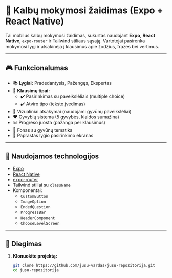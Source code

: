 # 📱 Kalbų mokymosi žaidimas (Expo + React Native)

Tai mobilus kalbų mokymosi žaidimas, sukurtas naudojant **Expo**, **React Native**, `expo-router` ir Tailwind stiliaus sąsają. Vartotojai pasirenka mokymosi lygį ir atsakinėja į klausimus apie žodžius, frazes bei vertimus.

---

## 🎮 Funkcionalumas

- 📚 **Lygiai:** Pradedantysis, Pažengęs, Ekspertas
- 🧠 **Klausimų tipai:**
  - ✔️ Pasirinkimas su paveikslėliais (multiple choice)
  - ✔️ Atviro tipo (teksto įvedimas)
- 📸 Vizualiniai atsakymai (naudojami gyvūnų paveikslėliai)
- ❤️ Gyvybių sistema (5 gyvybės, klaidos sumažina)
- 📊 Progreso juosta (pažanga per klausimus)
- 🌴 Fonas su gyvūnų tematika
- 🧭 Paprastas lygio pasirinkimo ekranas

---

## 🧰 Naudojamos technologijos

- [Expo](https://expo.dev/)
- [React Native](https://reactnative.dev/)
- [expo-router](https://expo.github.io/router/)
- Tailwind stiliai su `className`
- Komponentai:
  - `CustomButton`
  - `ImageOption`
  - `EndedQuestion`
  - `ProgressBar`
  - `HeaderComponent`
  - `ChooseLevelScreen`

---

## 🚀 Diegimas

1. **Klonuokite projektą:**
   ```bash
   git clone https://github.com/jusu-vardas/jusu-repozitorija.git
   cd jusu-repozitorija
